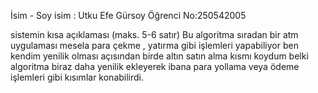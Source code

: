 İsim - Soy isim : Utku Efe Gürsoy
Öğrenci No:250542005

sistemin kısa açıklaması (maks. 5-6 satır)
Bu algoritma sıradan bir atm uygulaması mesela para çekme , yatırma gibi işlemleri yapabiliyor ben kendim yenilik olması açısından birde altın satın alma kısmı koydum belki algoritma biraz daha yenilik ekleyerek ibana para yollama veya ödeme işlemleri gibi kısımlar konabilirdi.
